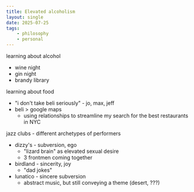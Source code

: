 ```yaml
---
title: Elevated alcoholism
layout: single
date: 2025-07-25
tags:
    - philosophy
    - personal
---
```


learning about alcohol

- wine night
- gin night
- brandy library

learning about food

 - "i don't take beli seriously" - jo, max, jeff
 - beli > google maps
	 - using relationships to streamline my search for the best restaurants in NYC

jazz clubs - different archetypes of performers

- dizzy's - subversion, ego
	- "lizard brain" as elevated sexual desire
	- 3 frontmen coming together
- birdland - sincerity, joy
	- "dad jokes"
- lunatico - sincere subversion
	- abstract music, but still conveying a theme (desert, ???)